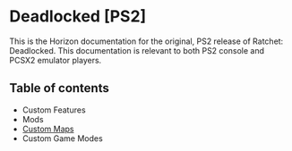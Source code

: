 # Deadlocked [PS2]

This is the Horizon documentation for the original, PS2 release of Ratchet: Deadlocked. This documentation is relevant to both PS2 console and PCSX2 emulator players.

## Table of contents

- Custom Features
- Mods
- [Custom Maps](./CMAPS.md)
- Custom Game Modes
